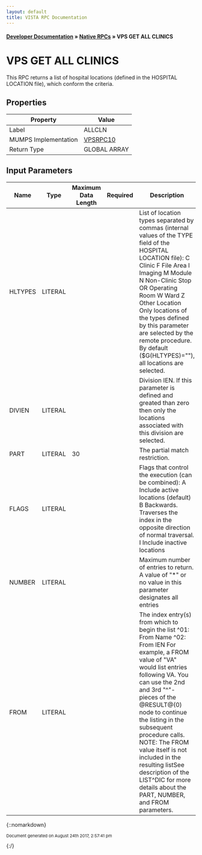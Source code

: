 ```yaml
---
layout: default
title: VISTA RPC Documentation
---
```


#### [Developer Documentation](../index) &#187; [Native RPCs](TableOfContents) &#187; VPS GET ALL CLINICS<br/>
# VPS GET ALL CLINICS

This RPC returns a list of hospital locations (defined in the HOSPITAL LOCATION file), which conform the criteria.

## Properties

Property | Value
--- | ---
Label | ALLCLN
MUMPS Implementation | [VPSRPC10](http://code.osehra.org/dox/Routine_VPSRPC10_source.html)
Return Type | GLOBAL ARRAY


## Input Parameters

Name | Type | Maximum Data Length | Required | Description
--- | --- | --- | --- | ---
HLTYPES | LITERAL |  |  | List of location types separated by commas (internal values of the TYPE field of the HOSPITAL LOCATION file):  C  Clinic  F  File Area  I  Imaging  M  Module  N  Non-Clinic Stop  OR Operating Room  W  Ward  Z  Other Location Only locations of the types defined by this parameter are selected by the remote procedure. By default ($G(HLTYPES)&#x3D;&quot;&quot;), all locations are selected.
DIVIEN | LITERAL |  |  | Division IEN. If this parameter is defined and greated than zero then only the locations associated with this division are selected.
PART | LITERAL | 30 |  | The partial match restriction.
FLAGS | LITERAL |  |  | Flags that control the execution (can be combined):   A  Include active locations (default)  B  Backwards. Traverses the index in the opposite     direction of normal traversal.  I  Include inactive locations
NUMBER | LITERAL |  |  | Maximum number of entries to return. A value of &quot;*&quot; or no value in this parameter designates all entries
FROM | LITERAL |  |  | The index entry(s) from which to begin the list  ^01: From Name  ^02: From IEN For example, a FROM value of &quot;VA&quot; would list entries following VA. You can use the 2nd and 3rd &quot;^&quot;- pieces of the @RESULT@(0) node to continue the listing in the subsequent procedure calls. NOTE: The FROM value itself is not included in the resulting listSee description of the LIST^DIC for more details about the PART, NUMBER, and FROM parameters.



{::nomarkdown} <br/><p style="font-size: 11px">Document generated on August 24th 2017, 2:57:41 pm</p>{:/}